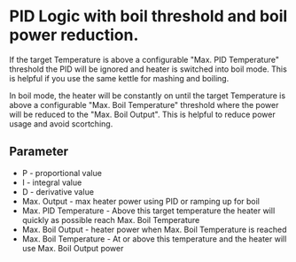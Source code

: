 # PID Logic with boil threshold and boil power reduction.

If the target Temperature is above a configurable "Max. PID Temperature" threshold the PID will be ignored and heater is switched into boil mode. This is helpful if you use the same kettle for mashing and boiling.

In boil mode, the heater will be constantly on until the target Temperature is above a configurable "Max. Boil Temperature" threshold where the power will be reduced to the "Max. Boil Output". This is helpful to reduce power usage and avoid scortching.

## Parameter

* P - proportional value
* I - integral value
* D - derivative value
* Max. Output - max heater power using PID or ramping up for boil
* Max. PID Temperature - Above this target temperature the heater will quickly as possible reach Max. Boil Temperature
* Max. Boil Output - heater power when Max. Boil Temperature is reached
* Max. Boil Temperature - At or above this temperature and the heater will use Max. Boil Output power
